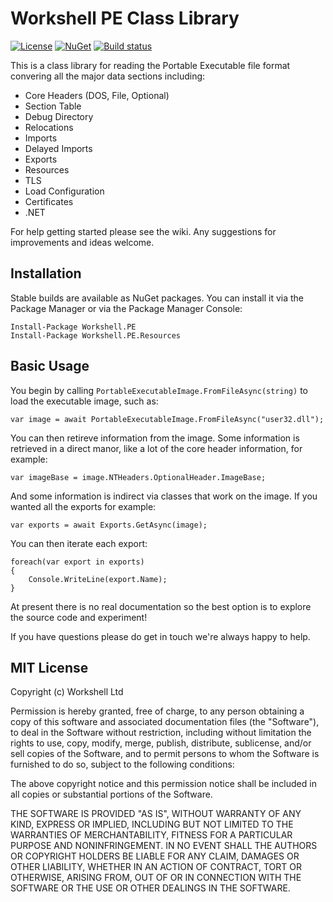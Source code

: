 # Workshell PE Class Library

[![License](https://img.shields.io/github/license/mashape/apistatus.svg)](https://github.com/Workshell/pe/blob/master/license.txt)
[![NuGet](https://img.shields.io/nuget/v/Workshell.PE.svg)](https://www.nuget.org/packages/Workshell.PE/)
[![Build status](https://dev.azure.com/Workshell-DevOps/Workshell%20PE/_apis/build/status/Build%20Master)](https://dev.azure.com/Workshell-DevOps/Workshell%20PE/_build/latest?definitionId=2)

This is a class library for reading the Portable Executable file format convering all the major data sections including:

* Core Headers (DOS, File, Optional)
* Section Table
* Debug Directory
* Relocations
* Imports
* Delayed Imports
* Exports
* Resources
* TLS
* Load Configuration
* Certificates
* .NET

For help getting started please see the wiki. Any suggestions for improvements and ideas welcome.


## Installation

Stable builds are available as NuGet packages. You can install it via the Package Manager or via the Package Manager Console:

```
Install-Package Workshell.PE
Install-Package Workshell.PE.Resources
```


## Basic Usage

You begin by calling `PortableExecutableImage.FromFileAsync(string)` to load the executable image, such as:

```
var image = await PortableExecutableImage.FromFileAsync("user32.dll");
```

You can then retireve information from the image. Some information is retrieved in a direct manor, like a lot of the core
header information, for example:

```
var imageBase = image.NTHeaders.OptionalHeader.ImageBase;
```

And some information is indirect via classes that work on the image. If you wanted all the exports for example:

```
var exports = await Exports.GetAsync(image);
```

You can then iterate each export:

```
foreach(var export in exports)
{
    Console.WriteLine(export.Name);
}
```

At present there is no real documentation so the best option is to explore the source code and experiment!

If you have questions please do get in touch we're always happy to help.


## MIT License

Copyright (c) Workshell Ltd

Permission is hereby granted, free of charge, to any person obtaining a copy
of this software and associated documentation files (the "Software"), to deal
in the Software without restriction, including without limitation the rights
to use, copy, modify, merge, publish, distribute, sublicense, and/or sell
copies of the Software, and to permit persons to whom the Software is
furnished to do so, subject to the following conditions:

The above copyright notice and this permission notice shall be included in all
copies or substantial portions of the Software.

THE SOFTWARE IS PROVIDED "AS IS", WITHOUT WARRANTY OF ANY KIND, EXPRESS OR
IMPLIED, INCLUDING BUT NOT LIMITED TO THE WARRANTIES OF MERCHANTABILITY,
FITNESS FOR A PARTICULAR PURPOSE AND NONINFRINGEMENT. IN NO EVENT SHALL THE
AUTHORS OR COPYRIGHT HOLDERS BE LIABLE FOR ANY CLAIM, DAMAGES OR OTHER
LIABILITY, WHETHER IN AN ACTION OF CONTRACT, TORT OR OTHERWISE, ARISING FROM,
OUT OF OR IN CONNECTION WITH THE SOFTWARE OR THE USE OR OTHER DEALINGS IN THE
SOFTWARE.